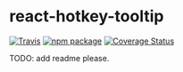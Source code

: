 # react-hotkey-tooltip

[![Travis][build-badge]][build]
[![npm package][npm-badge]][npm]
[![Coverage Status][coveralls-badge]][coveralls]

TODO: add readme please.

[build-badge]: https://img.shields.io/travis/EmaSuriano/react-hotkey-tooltip.svg
[build]: https://travis-ci.org/EmaSuriano/react-hotkey-tooltip
[npm-badge]: https://img.shields.io/npm/v/react-hotkey-tooltip.svg
[npm]: https://www.npmjs.org/package/react-hotkey-tooltip
[coveralls-badge]: https://coveralls.io/repos/github/EmaSuriano/react-hotkey-tooltip/badge.svg?branch=master
[coveralls]: https://img.shields.io/coveralls/github/EmaSuriano/react-hotkey-tooltip.svg
